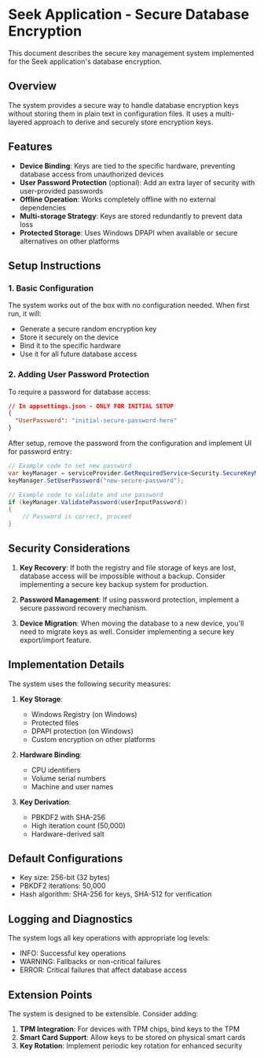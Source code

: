 # Seek Application - Secure Database Encryption

This document describes the secure key management system implemented for the Seek application's database encryption.

## Overview

The system provides a secure way to handle database encryption keys without storing them in plain text in configuration files. It uses a multi-layered approach to derive and securely store encryption keys.

## Features

- **Device Binding**: Keys are tied to the specific hardware, preventing database access from unauthorized devices
- **User Password Protection** (optional): Add an extra layer of security with user-provided passwords
- **Offline Operation**: Works completely offline with no external dependencies
- **Multi-storage Strategy**: Keys are stored redundantly to prevent data loss
- **Protected Storage**: Uses Windows DPAPI when available or secure alternatives on other platforms

## Setup Instructions

### 1. Basic Configuration

The system works out of the box with no configuration needed. When first run, it will:
- Generate a secure random encryption key
- Store it securely on the device
- Bind it to the specific hardware
- Use it for all future database access

### 2. Adding User Password Protection

To require a password for database access:

```json
// In appsettings.json - ONLY FOR INITIAL SETUP
{
  "UserPassword": "initial-secure-password-here"
}
```

After setup, remove the password from the configuration and implement UI for password entry:

```csharp
// Example code to set new password
var keyManager = serviceProvider.GetRequiredService<Security.SecureKeyManager>();
keyManager.SetUserPassword("new-secure-password");

// Example code to validate and use password
if (keyManager.ValidatePassword(userInputPassword))
{
    // Password is correct, proceed
}
```

## Security Considerations

1. **Key Recovery**: If both the registry and file storage of keys are lost, database access will be impossible without a backup. Consider implementing a secure key backup system for production.

2. **Password Management**: If using password protection, implement a secure password recovery mechanism.

3. **Device Migration**: When moving the database to a new device, you'll need to migrate keys as well. Consider implementing a secure key export/import feature.

## Implementation Details

The system uses the following security measures:

1. **Key Storage**:
   - Windows Registry (on Windows)
   - Protected files
   - DPAPI protection (on Windows)
   - Custom encryption on other platforms

2. **Hardware Binding**:
   - CPU identifiers
   - Volume serial numbers
   - Machine and user names

3. **Key Derivation**:
   - PBKDF2 with SHA-256
   - High iteration count (50,000)
   - Hardware-derived salt

## Default Configurations

- Key size: 256-bit (32 bytes)
- PBKDF2 iterations: 50,000
- Hash algorithm: SHA-256 for keys, SHA-512 for verification

## Logging and Diagnostics

The system logs all key operations with appropriate log levels:
- INFO: Successful key operations
- WARNING: Fallbacks or non-critical failures
- ERROR: Critical failures that affect database access

## Extension Points

The system is designed to be extensible. Consider adding:

1. **TPM Integration**: For devices with TPM chips, bind keys to the TPM
2. **Smart Card Support**: Allow keys to be stored on physical smart cards
3. **Key Rotation**: Implement periodic key rotation for enhanced security